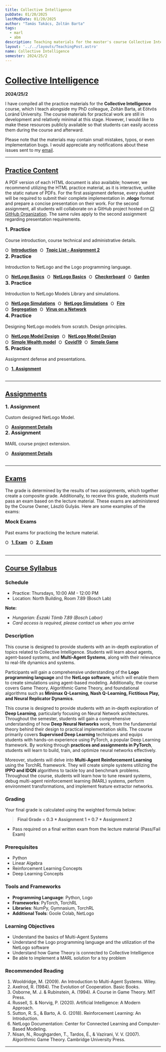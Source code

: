 ```yaml
---
title: Collective Intelligence
pubDate: 01/20/2025
lastModDate: 01/20/2025
author: "Tamás Takács, Zoltán Barta"
tags:
  - marl
  - abm
description: Teaching materials for the master's course Collective Intelligence (IPM-22fmiCOLLIEG), taught by myself and my PhD colleague Zoltán Barta at Eötvös Loránd University.
layout: '../../layouts/TeachingPost.astro'
name: Collective Intelligence
semester: 2024/25/2
---
```


# <u>Collective Intelligence</u>

**2024/25/2**

I have compiled all the practice materials for the **Collective Intelligence** course, which I teach alongside my PhD colleague, Zoltán Barta, at Eötvös Loránd University. The course materials for practical work are still in development and relatively minimal at this stage. However, I would like to make these resources publicly available so that students can easily access them during the course and afterward.

Please note that the materials may contain small mistakes, typos, or even implementation bugs. I would appreciate any notifications about these issues sent to my [email](mailto:tamastheactual%40inf.elte.hu?subject=Issues%20with%20course%20material%20DND).

<hr class="border-1 border-t border-tcotta dark:border-dark-tcotta my-0" />

## <u> Practice Content </u>

A PDF version of each HTML document is also available; however, we recommend utilizing the HTML practice material, as it is interactive, unlike the static nature of PDFs. For the first assignment defense, every student will be required to submit their complete implementation in **.nlogo** format and prepare a concise presentation on their work. For the second assignment, all students will collaborate on a GitHub project hosted on [CI GitHub Organization](https://github.com/elte-collective-intelligence). The same rules apply to the second assignment regarding presentation requirements.

<div class="grid grid-cols-1 md:grid-cols-1 lg:grid-cols-1 gap-4">
  <div class="p-4 border rounded-lg shadow-md hover:shadow-lg bg-bgcolor dark:bg-dark-bgcolor dark:hover:shadow-lg">
    <h3 class="font-bold text-xl mb-1" style="margin-top: 0;">1. Practice</h3>
    <p class="text-textcolor text-sm mb-3 dark:text-dark-textcolor">Course introduction, course technical and administrative details.</p>
    <div class="flex flex-wrap gap-3">
      <a href="/assets/teaching/ci24252/practice/1.pdf" 
          target="_blank" 
          class="hover:text-tcotta hover:underline dark:hover:text-dark-tcotta rounded-lg border p-2 shadow hover:bg-navbg dark:hover:bg-dark-navbg" 
          style="display: inline-flex; align-items: center; margin-right: 5px;">
          <img src="/assets/teaching/ci24252/ppt.png" alt="Open PowerPoint" style="width: 15px; height: auto; margin-right: 5px;" />
          <strong>Introduction</strong>
      </a>
      <a href="https://ikelte-my.sharepoint.com/:x:/g/personal/cjrnie_inf_elte_hu/Ect3e_VNCqdJvNGDanTDYH4BbQA-VG1WP_HROvqEUUjTlA?e=4ztqu7" 
          target="_blank" 
          class="hover:text-tcotta hover:underline dark:hover:text-dark-tcotta rounded-lg border p-2 shadow hover:bg-navbg dark:hover:bg-dark-navbg" 
          style="display: inline-flex; align-items: center; margin-right: 5px;">
          <img src="/assets/teaching/ci24252/excel.png" alt="Open Excel" style="width: 15px; height: auto; margin-right: 5px;" />
          <strong>Topic List - Assignment 2</strong>
      </a>
    </div>
  </div>
  <div class="hidden">
  <div class="p-4 border rounded-lg shadow-md hover:shadow-lg bg-bgcolor dark:bg-dark-bgcolor dark:hover:shadow-lg">
    <h3 class="font-bold text-xl mb-1" style="margin-top: 0;">2. Practice</h3>
    <p class="text-textcolor text-sm mb-3 dark:text-dark-textcolor">Introduction to NetLogo and the Logo programming language.</p>
    <div class="flex flex-wrap gap-3">
      <a href="/assets/teaching/ci24252/practice/2.html" 
          target="_blank" 
          class="hover:text-tcotta hover:underline dark:hover:text-dark-tcotta rounded-lg border p-2 shadow hover:bg-navbg dark:hover:bg-dark-navbg" 
          style="display: inline-flex; align-items: center; margin-right: 5px;">
          <img src="/assets/teaching/ci24252/html.png" alt="Open HTML" style="width: 15px; height: auto; margin-right: 5px;" />
          <strong>NetLogo Basics</strong>
      </a>
      <a href="/assets/teaching/ci24252/practice/2.pdf" 
          target="_blank" 
          class="hover:text-tcotta hover:underline dark:hover:text-dark-tcotta rounded-lg border p-2 shadow hover:bg-navbg dark:hover:bg-dark-navbg" 
          style="display: inline-flex; align-items: center; margin-right: 5px;">
          <img src="/assets/teaching/ci24252/pdf.png" alt="Open PDF" style="width: 15px; height: auto; margin-right: 5px;" />
          <strong>NetLogo Basics</strong>
      </a>
      <a href="/assets/teaching/ci24252/practice/Checkerboard.nlogo" 
          target="_blank" 
          class="hover:text-tcotta hover:underline dark:hover:text-dark-tcotta rounded-lg border p-2 shadow hover:bg-navbg dark:hover:bg-dark-navbg" 
          style="display: inline-flex; align-items: center; margin-right: 5px;">
          <img src="/assets/teaching/ci24252/nlogo.png" alt="Open PDF" style="width: 15px; height: auto; margin-right: 5px;" />
          <strong>Checkerboard</strong>
      </a>
      <a href="/assets/teaching/ci24252/practice/Garden.nlogo" 
          target="_blank" 
          class="hover:text-tcotta hover:underline dark:hover:text-dark-tcotta rounded-lg border p-2 shadow hover:bg-navbg dark:hover:bg-dark-navbg" 
          style="display: inline-flex; align-items: center; margin-right: 5px;">
          <img src="/assets/teaching/ci24252/nlogo.png" alt="Open PDF" style="width: 15px; height: auto; margin-right: 5px;" />
          <strong>Garden</strong>
      </a>
    </div>
  </div>
  <div class="p-4 border rounded-lg shadow-md hover:shadow-lg bg-bgcolor dark:bg-dark-bgcolor dark:hover:shadow-lg">
    <h3 class="font-bold text-xl mb-1" style="margin-top: 0;">3. Practice</h3>
    <p class="text-textcolor text-sm mb-3 dark:text-dark-textcolor">Introduction to NetLogo Models Library and simulations.</p>
    <div class="flex flex-wrap gap-3">
      <a href="/assets/teaching/ci24252/practice/3.html" 
          target="_blank" 
          class="hover:text-tcotta hover:underline dark:hover:text-dark-tcotta rounded-lg border p-2 shadow hover:bg-navbg dark:hover:bg-dark-navbg" 
          style="display: inline-flex; align-items: center; margin-right: 5px;">
          <img src="/assets/teaching/ci24252/html.png" alt="Open HTML" style="width: 15px; height: auto; margin-right: 5px;" />
          <strong>NetLogo Simulations</strong>
      </a>
      <a href="/assets/teaching/ci24252/practice/3.pdf" 
          target="_blank" 
          class="hover:text-tcotta hover:underline dark:hover:text-dark-tcotta rounded-lg border p-2 shadow hover:bg-navbg dark:hover:bg-dark-navbg" 
          style="display: inline-flex; align-items: center; margin-right: 5px;">
          <img src="/assets/teaching/ci24252/pdf.png" alt="Open PDF" style="width: 15px; height: auto; margin-right: 5px;" />
          <strong>NetLogo Simulations</strong>
      </a>
      <a href="/assets/teaching/ci24252/practice/Fire.nlogo" 
          target="_blank" 
          class="hover:text-tcotta hover:underline dark:hover:text-dark-tcotta rounded-lg border p-2 shadow hover:bg-navbg dark:hover:bg-dark-navbg" 
          style="display: inline-flex; align-items: center; margin-right: 5px;">
          <img src="/assets/teaching/ci24252/nlogo.png" alt="Open PDF" style="width: 15px; height: auto; margin-right: 5px;" />
          <strong>Fire</strong>
      </a>
      <a href="/assets/teaching/ci24252/practice/Segregation.nlogo" 
          target="_blank" 
          class="hover:text-tcotta hover:underline dark:hover:text-dark-tcotta rounded-lg border p-2 shadow hover:bg-navbg dark:hover:bg-dark-navbg" 
          style="display: inline-flex; align-items: center; margin-right: 5px;">
          <img src="/assets/teaching/ci24252/nlogo.png" alt="Open PDF" style="width: 15px; height: auto; margin-right: 5px;" />
          <strong>Segregation</strong>
      </a>
      <a href="/assets/teaching/ci24252/practice/Virus.nlogo" 
          target="_blank" 
          class="hover:text-tcotta hover:underline dark:hover:text-dark-tcotta rounded-lg border p-2 shadow hover:bg-navbg dark:hover:bg-dark-navbg" 
          style="display: inline-flex; align-items: center; margin-right: 5px;">
          <img src="/assets/teaching/ci24252/nlogo.png" alt="Open PDF" style="width: 15px; height: auto; margin-right: 5px;" />
          <strong>Virus on a Network</strong>
      </a>
    </div>
  </div>
  <div class="p-4 border rounded-lg shadow-md hover:shadow-lg bg-bgcolor dark:bg-dark-bgcolor dark:hover:shadow-lg">
    <h3 class="font-bold text-xl mb-1" style="margin-top: 0;">4. Practice</h3>
    <p class="text-textcolor text-sm mb-3 dark:text-dark-textcolor">Designing NetLogo models from scratch. Design principles.</p>
    <div class="flex flex-wrap gap-3">
      <a href="/assets/teaching/ci24252/practice/4.html" 
          target="_blank" 
          class="hover:text-tcotta hover:underline dark:hover:text-dark-tcotta rounded-lg border p-2 shadow hover:bg-navbg dark:hover:bg-dark-navbg" 
          style="display: inline-flex; align-items: center; margin-right: 5px;">
          <img src="/assets/teaching/ci24252/html.png" alt="Open HTML" style="width: 15px; height: auto; margin-right: 5px;" />
          <strong>NetLogo Model Design</strong>
      </a>
      <a href="/assets/teaching/ci24252/practice/4.pdf" 
          target="_blank" 
          class="hover:text-tcotta hover:underline dark:hover:text-dark-tcotta rounded-lg border p-2 shadow hover:bg-navbg dark:hover:bg-dark-navbg" 
          style="display: inline-flex; align-items: center; margin-right: 5px;">
          <img src="/assets/teaching/ci24252/pdf.png" alt="Open PDF" style="width: 15px; height: auto; margin-right: 5px;" />
          <strong>NetLogo Model Design</strong>
      </a>
      <a href="/assets/teaching/ci24252/practice/Economy.nlogo" 
          target="_blank" 
          class="hover:text-tcotta hover:underline dark:hover:text-dark-tcotta rounded-lg border p-2 shadow hover:bg-navbg dark:hover:bg-dark-navbg" 
          style="display: inline-flex; align-items: center; margin-right: 5px;">
          <img src="/assets/teaching/ci24252/nlogo.png" alt="Open PDF" style="width: 15px; height: auto; margin-right: 5px;" />
          <strong>Simple Wealth model</strong>
      </a>
      <a href="/assets/teaching/ci24252/practice/Covid.nlogo" 
          target="_blank" 
          class="hover:text-tcotta hover:underline dark:hover:text-dark-tcotta rounded-lg border p-2 shadow hover:bg-navbg dark:hover:bg-dark-navbg" 
          style="display: inline-flex; align-items: center; margin-right: 5px;">
          <img src="/assets/teaching/ci24252/nlogo.png" alt="Open PDF" style="width: 15px; height: auto; margin-right: 5px;" />
          <strong>Covid19</strong>
      </a>
      <a href="/assets/teaching/ci24252/practice/Game.nlogo" 
          target="_blank" 
          class="hover:text-tcotta hover:underline dark:hover:text-dark-tcotta rounded-lg border p-2 shadow hover:bg-navbg dark:hover:bg-dark-navbg" 
          style="display: inline-flex; align-items: center; margin-right: 5px;">
          <img src="/assets/teaching/ci24252/nlogo.png" alt="Open PDF" style="width: 15px; height: auto; margin-right: 5px;" />
          <strong>Simple Game</strong>
      </a>
    </div>
  </div>
  <div class="p-4 border rounded-lg shadow-md hover:shadow-lg bg-bgcolor dark:bg-dark-bgcolor dark:hover:shadow-lg">
    <h3 class="font-bold text-xl mb-1" style="margin-top: 0;">5. Practice</h3>
    <p class="text-textcolor text-sm mb-3 dark:text-dark-textcolor">Assignment defense and presentations.</p>
    <div class="flex flex-wrap gap-3">
      <a href="/assets/teaching/ci24252/practice/1assignment.pdf" 
          target="_blank" 
          class="hover:text-tcotta hover:underline dark:hover:text-dark-tcotta rounded-lg border p-2 shadow hover:bg-navbg dark:hover:bg-dark-navbg" 
          style="display: inline-flex; align-items: center; margin-right: 5px;">
          <img src="/assets/teaching/ci24252/pdf.png" alt="Open PDF" style="width: 15px; height: auto; margin-right: 5px;" />
          <strong>1. Assignment</strong>
      </a>
    </div>
  </div>
  </div>
</div>
<br>
<hr class="border-1 border-t border-tcotta dark:border-dark-tcotta my-0" />

## <u> Assignments </u>

<div class="grid grid-cols-1 md:grid-cols-1 lg:grid-cols-2 gap-4">
  <div class="hidden">
  <div class="p-4 border rounded-lg shadow-md hover:shadow-lg bg-bgcolor dark:bg-dark-bgcolor dark:hover:shadow-lg">
    <h3 class="font-bold text-xl mb-1" style="margin-top: 0;">1. Assignment</h3>
    <p class="text-textcolor text-sm mb-3 dark:text-dark-textcolor">Custom designed NetLogo Model.</p>
    <div class="flex flex-wrap gap-3">
      <a href="/assets/teaching/ci24252/practice/1assignment.pdf" 
          target="_blank" 
          class="hover:text-tcotta hover:underline dark:hover:text-dark-tcotta rounded-lg border p-2 shadow hover:bg-navbg dark:hover:bg-dark-navbg" 
          style="display: inline-flex; align-items: center; margin-right: 5px;">
          <img src="/assets/teaching/ci24252/pdf.png" alt="Open PowerPoint" style="width: 15px; height: auto; margin-right: 5px;" />
          <strong>Assignment Details</strong>
      </a>
    </div>
  </div>
  <div class="p-4 border rounded-lg shadow-md hover:shadow-lg bg-bgcolor dark:bg-dark-bgcolor dark:hover:shadow-lg">
    <h3 class="font-bold text-xl mb-1" style="margin-top: 0;">2. Assignment</h3>
    <p class="text-textcolor text-sm mb-3 dark:text-dark-textcolor">MARL course project extension.</p>
    <div class="flex flex-wrap gap-3">
      <a href="/assets/teaching/ci24252/" 
          target="_blank" 
          class="hover:text-tcotta hover:underline dark:hover:text-dark-tcotta rounded-lg border p-2 shadow hover:bg-navbg dark:hover:bg-dark-navbg" 
          style="display: inline-flex; align-items: center; margin-right: 5px;">
          <img src="/assets/teaching/ci24252/pdf.png" alt="Open PowerPoint" style="width: 15px; height: auto; margin-right: 5px;" />
          <strong>Assignment Details</strong>
      </a>
    </div>
  </div>
  </div>
</div>
<br>
<hr class="border-1 border-t border-tcotta dark:border-dark-tcotta my-0" />

## <u> Exams </u>

The grade is determined by the results of two assignments, which together create a composite grade. Additionally, to receive this grade, students must pass an exam based on the lecture material. These exams are administered by the Course Owner, László Gulyás. Here are some examples of the exams:

<div class="grid grid-cols-1 md:grid-cols-1 lg:grid-cols-1 gap-4">
  <div class="p-4 border rounded-lg shadow-md hover:shadow-lg bg-bgcolor dark:bg-dark-bgcolor dark:hover:shadow-lg">
    <h3 class="font-bold text-xl mb-1" style="margin-top: 0;">Mock Exams</h3>
    <p class="text-textcolor text-sm mb-3 dark:text-dark-textcolor">Past exams for practicing the lecture material.</p>
    <div class="flex flex-wrap gap-3">
      <a href="/assets/teaching/ci24252/exam/1.pdf" 
          target="_blank" 
          class="hover:text-tcotta hover:underline dark:hover:text-dark-tcotta rounded-lg border p-2 shadow hover:bg-navbg dark:hover:bg-dark-navbg" 
          style="display: inline-flex; align-items: center; margin-right: 5px;">
          <img src="/assets/teaching/ci24252/pdf.png" alt="Open PowerPoint" style="width: 15px; height: auto; margin-right: 5px;" />
          <strong>1. Exam</strong>
      </a>
      <a href="/assets/teaching/ci24252/exam/2.pdf" 
          target="_blank" 
          class="hover:text-tcotta hover:underline dark:hover:text-dark-tcotta rounded-lg border p-2 shadow hover:bg-navbg dark:hover:bg-dark-navbg" 
          style="display: inline-flex; align-items: center; margin-right: 5px;">
          <img src="/assets/teaching/ci24252/pdf.png" alt="Open PowerPoint" style="width: 15px; height: auto; margin-right: 5px;" />
          <strong>2. Exam</strong>
      </a>
    </div>
  </div>
</div>
<br>
<hr class="border-1 border-t border-tcotta dark:border-dark-tcotta my-0" />

## <u> Course Syllabus </u>

### Schedule

- Practice: Thursdays, 10:00 AM - 12:00 PM
- Location: North Building, Room 7.89 (Bosch Lab)

**Note:**
- *Hungarian: Északi Tömb 7.89 (Bosch Labor)*
- *Card access is required, please contact us when you arrive*

### Description

This course is designed to provide students with an in-depth exploration of topics related to Collective Intelligence. Students will learn about agents, agent-based systems, and **Multi-Agent Systems**, along with their relevance to real-life dynamics and systems.  

Participants will gain a comprehensive understanding of the **Logo programming language** and the **NetLogo software**, which will enable them to create simulations using agent-based modeling. Additionally, the course covers Game Theory, Algorithmic Game Theory, and foundational algorithms such as **Minimax Q-Learning, Nash Q-Learning, Fictitious Play, and Neural Replicator Dynamics**.

This course is designed to provide students with an in-depth exploration of **Deep Learning**, particularly
focusing on Neural Network architectures. Throughout the semester, students will gain a comprehensive
understanding of how **Deep Neural Networks** work, from the fundamental theory behind their design to
practical implementation skills. The course primarily covers **Supervised Deep Learning** techniques and
equips students with hands-on experience using PyTorch, a popular Deep Learning framework. By working
through **practices and assignments in PyTorch**, students will learn to build, train, and optimize neural
networks effectively.

Moreover, students will delve into **Multi-Agent Reinforcement Learning** using the TorchRL framework. They will create simple systems utilizing the **IPPO and IDQN** algorithms to tackle toy and benchmark problems. Throughout the course, students will learn how to tune reward systems, debug multi-agent reinforcement learning (MARL) systems, perform environment transformations, and implement feature extractor networks.

### Grading

Your final grade is calculated using the weighted formula below:

> **Final Grade = 0.3 * Assignment 1 + 0.7 * Assignment 2**

- Pass required on a final written exam from the lecture material (Pass/Fail Exam)

### Prerequisites

- Python
- Linear Algebra
- Reinforcement Learning Concepts
- Deep Learning Concepts

### Tools and Frameworks
- **Programming Language**: Python, Logo
- **Frameworks**: PyTorch, TorchRL
- **Libraries**: NumPy, Gymnasium, TorchRL
- **Additional Tools**: Goole Colab, NetLogo

### Learning Objectives

- Understand the basics of Multi-Agent Systems
- Understand the Logo programming language and the utilization of the NetLogo software
- Understand how Game Theory is connected to Collective Intelligence
- Be able to implement a MARL solution for a toy problem

### Recommended Reading

1. Wooldridge, M. (2009). An Introduction to Multi-Agent Systems. Wiley.
2. Axelrod, R. (1984). The Evolution of Cooperation. Basic Books.
3. Osborne, M. J. & Rubinstein, A. (1994). A Course in Game Theory. MIT Press.
4. Russell, S. & Norvig, P. (2020). Artificial Intelligence: A Modern Approach.
5. Sutton, R. S., & Barto, A. G. (2018). Reinforcement Learning: An Introduction.
6. NetLogo Documentation: Center for Connected Learning and Computer-Based Modeling.
7. Nisan, N., Roughgarden, T., Tardos, É., & Vazirani, V. V. (2007). Algorithmic Game Theory. Cambridge University Press.

<hr class="border-1 border-t border-tcotta dark:border-dark-tcotta my-0" />